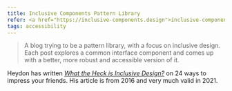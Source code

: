 ```yaml
---
title: Inclusive Components Pattern Library
refer: <a href="https://inclusive-components.design">inclusive-components.design</a>, a project by Heydon Pickering
tags: accessibility
---
```

<blockquote>A blog trying to be a pattern library, with a focus on inclusive design. Each post explores a common interface component and comes up with a better, more robust and accessible version of it.</blockquote>
<p>Heydon has written <cite><a href="https://24ways.org/2016/what-the-heck-is-inclusive-design/">What the Heck is Inclusive Design?</a></cite> on 24 ways to impress your friends. His article is from 2016 and very much valid in 2021.
